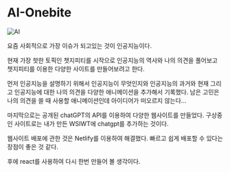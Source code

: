 # AI-Onebite

![AI](https://user-images.githubusercontent.com/109690369/229731413-100cba75-0de2-4f5b-99a0-fc501fb21506.png)

요즘 사회적으로 가장 이슈가 되고있는 것이 인공지능이다.

현재 가장 핫한 토픽인 챗지피티를 시작으로 인공지능의 역사와 나의 의견을 풀어보고 챗지피티를 이용한 다양한 사이트를 만들어보려고 한다.

먼저 인공지능을 설명하기 위해서 인공지능이 무엇인지와 인공지능의 과거와 현재 그리고 인공지능에 대한 나의 의견을 다양한 애니메이션을 추가해서 기록했다.
남은 고민은 나의 의견을 쓸 때 사용할 애니메이션인데 아이디어가 떠오르지 않는다...

마지막으로는 공개된 chatGPT의 API를 이용하여 다양한 웹사이트를 만들었다. 구상중인 사이트로는 내가 만든 WSIWT에 chatgpt를 추가하는 것이다. 

웹사이트 배포에 관한 것은 Netlify를 이용하여 해결했다. 빠르고 쉽게 배포할 수 있다는 장점이 좋은 것 같다.

후에 react를 사용하여 다시 한번 만들어 볼 생각이다.
